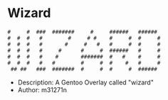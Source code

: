 # Wizard

    #     #  ###  #######     #     ######   ######
    #  #  #   #        #     # #    #     #  #     #
    #  #  #   #       #     #   #   #     #  #     #
    #  #  #   #     #      #     #  ######   #     #
    #  #  #   #    #       #######  #   #    #     #
    #  #  #   #   #        #     #  #    #   #     #
     ## ##   ###  #######  #     #  #     #  ######

* Description: A Gentoo Overlay called "wizard"
* Author: m31271n
